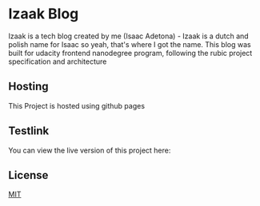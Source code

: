 # Izaak Blog

Izaak is a tech blog created by me (Isaac Adetona) - Izaak is a dutch and polish name for Isaac so yeah, that's where I got the name.
This blog was built for udacity frontend nanodegree program, following the rubic project specification and architecture

## Hosting
This Project is hosted using github pages

## Testlink
You can view the live version of this project here: 

## License

[MIT](https://choosealicense.com/licenses/mit/)